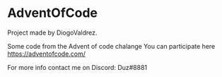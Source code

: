 # AdventOfCode
Project made by DiogoValdrez.

Some code from the Advent of code chalange
You can participate here https://adventofcode.com/

For more info contact me on Discord: Duz#8881
